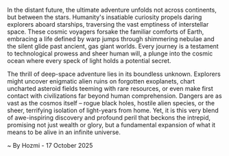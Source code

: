 
In the distant future, the ultimate adventure unfolds not across continents, but between the stars. Humanity's insatiable curiosity propels daring explorers aboard starships, traversing the vast emptiness of interstellar space. These cosmic voyagers forsake the familiar comforts of Earth, embracing a life defined by warp jumps through shimmering nebulae and the silent glide past ancient, gas giant worlds. Every journey is a testament to technological prowess and sheer human will, a plunge into the cosmic ocean where every speck of light holds a potential secret.

The thrill of deep-space adventure lies in its boundless unknown. Explorers might uncover enigmatic alien ruins on forgotten exoplanets, chart uncharted asteroid fields teeming with rare resources, or even make first contact with civilizations far beyond human comprehension. Dangers are as vast as the cosmos itself – rogue black holes, hostile alien species, or the sheer, terrifying isolation of light-years from home. Yet, it is this very blend of awe-inspiring discovery and profound peril that beckons the intrepid, promising not just wealth or glory, but a fundamental expansion of what it means to be alive in an infinite universe.

~ By Hozmi - 17 October 2025
